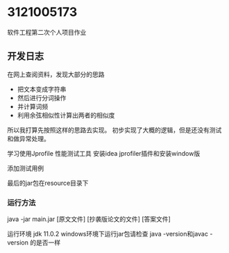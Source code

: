# 3121005173
软件工程第二次个人项目作业
## 开发日志
在网上查阅资料，发现大部分的思路
- 把文本变成字符串
- 然后进行分词操作
- 并计算词频
- 利用余弦相似性计算出两者的相似度

所以我打算先按照这样的思路去实现。
初步实现了大概的逻辑，但是还没有测试和做异常处理。



学习使用Jprofile 性能测试工具
安装idea jprofiler插件和安装window版



添加测试用例

最后的jar包在resource目录下

### 运行方法
java -jar main.jar [原文文件] [抄袭版论文的文件] [答案文件]

运行环境
jdk 11.0.2
windows环境下运行jar包请检查 
java -version和javac -version 的是否一样
